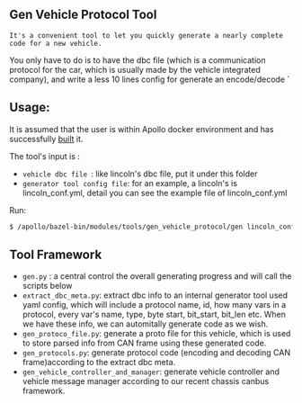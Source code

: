
## Gen Vehicle Protocol Tool
	It's a convenient tool to let you quickly generate a nearly complete code for a new vehicle.
You only have to do is to have the dbc file (which is a communication protocol for the car, which is usually made by the vehicle integrated company), and write a less 10 lines config for generate an encode/decode `

## Usage:
It is assumed that the user is within Apollo docker environment and has successfully [built](https://github.com/ApolloAuto/apollo/blob/master/docs/howto/how_to_launch_and_run_apollo.md#build-apollo) it.

The tool's input is :

* `vehicle dbc file `: like lincoln's dbc file, put it under this folder
* `generator tool config file`: for an example, a lincoln's is lincoln_conf.yml, detail you can see the example file of lincoln_conf.yml

Run:

```sh
$ /apollo/bazel-bin/modules/tools/gen_vehicle_protocol/gen lincoln_conf.yml
```

## Tool Framework

* `gen.py` : a central control the overall generating progress and will call the scripts below
* `extract_dbc_meta.py`: extract dbc info to an internal generator tool used yaml config, which will include a protocol name, id, how many vars in a protocol, every var's name, type, byte start, bit_start, bit_len etc. When we have these info, we can automitally generate code as we wish.
* `gen_protoco_file.py`: generate a proto file for this vehicle, which is used to store parsed info from CAN frame using these generated code.
* `gen_protocols.py`: generate protocol code (encoding and decoding CAN frame)according to the extract dbc meta.
* `gen_vehicle_controller_and_manager`: generate vehicle controller and vehicle message manager according to our recent chassis canbus framework.


